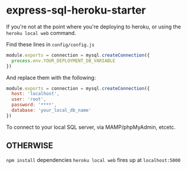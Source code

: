 # express-sql-heroku-starter

If you're not at the point where you're deploying to heroku, or using the `heroku local web` command. 

Find these lines in `config/config.js`

```js
module.exports = connection = mysql.createConnection({
  process.env.YOUR_DEPLOYMENT_DB_VARIABLE
})
```
And replace them with the following:

```js
module.exports = connection = mysql.createConnection({
  host: 'localhost',
  user: 'root',
  password: '****',
  database: 'your_local_db_name'
})
```

To connect to your local SQL server, via MAMP/phpMyAdmin, etcetc.

## OTHERWISE

`npm install` dependencies
`heroku local web` fires up at `localhost:5000`